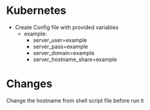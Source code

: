 
# Kubernetes
* Create Config file with provided variables
  * example:
    * server_user=example
    * server_pass=example
    * server_domain=example
    * server_hostname_share=example

# Changes 
Change the hostname from shell script file before run it
